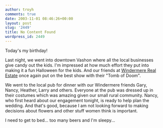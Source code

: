 ```yaml
---
author: troyh
comments: true
date: 2003-11-01 08:46:26+00:00
layout: post
slug: '2449'
title: No Content Found
wordpress_id: 2449
---
```


Today's my birthday!

Last night, we went into downtown Vashon where all the local businesses give candy out the kids. I'm impressed at how much effort they put into making it a fun Halloween for the kids. And our friends at [Windermere Real Estate](http://www.windermerevashon.com/header.html) once again put on the best show with their "Tomb of Doom".

We went to the local pub for dinner with our Windermere friends Gary, Nancy, Heather, Larry and others. Everyone at the pub was dressed up in their costumes which was amazing given our small rural community. Nancy, who first heard about our engagement tonight, is ready to help plan the wedding. And that's good, because I am not looking forward to making decisions about flowers and other stuff women think is important.

I need to get to bed... too many beers and I'm sleepy...
